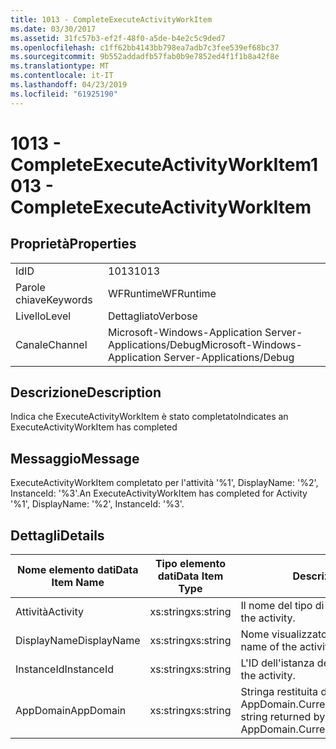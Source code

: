 ```yaml
---
title: 1013 - CompleteExecuteActivityWorkItem
ms.date: 03/30/2017
ms.assetid: 31fc57b3-ef2f-48f0-a5de-b4e2c5c9ded7
ms.openlocfilehash: c1ff62bb4143bb798ea7adb7c3fee539ef68bc37
ms.sourcegitcommit: 9b552addadfb57fab0b9e7852ed4f1f1b8a42f8e
ms.translationtype: MT
ms.contentlocale: it-IT
ms.lasthandoff: 04/23/2019
ms.locfileid: "61925190"
---
```

# <a name="1013---completeexecuteactivityworkitem"></a><span data-ttu-id="a9901-102">1013 - CompleteExecuteActivityWorkItem</span><span class="sxs-lookup"><span data-stu-id="a9901-102">1013 - CompleteExecuteActivityWorkItem</span></span>
## <a name="properties"></a><span data-ttu-id="a9901-103">Proprietà</span><span class="sxs-lookup"><span data-stu-id="a9901-103">Properties</span></span>  
  
|||  
|-|-|  
|<span data-ttu-id="a9901-104">Id</span><span class="sxs-lookup"><span data-stu-id="a9901-104">ID</span></span>|<span data-ttu-id="a9901-105">1013</span><span class="sxs-lookup"><span data-stu-id="a9901-105">1013</span></span>|  
|<span data-ttu-id="a9901-106">Parole chiave</span><span class="sxs-lookup"><span data-stu-id="a9901-106">Keywords</span></span>|<span data-ttu-id="a9901-107">WFRuntime</span><span class="sxs-lookup"><span data-stu-id="a9901-107">WFRuntime</span></span>|  
|<span data-ttu-id="a9901-108">Livello</span><span class="sxs-lookup"><span data-stu-id="a9901-108">Level</span></span>|<span data-ttu-id="a9901-109">Dettagliato</span><span class="sxs-lookup"><span data-stu-id="a9901-109">Verbose</span></span>|  
|<span data-ttu-id="a9901-110">Canale</span><span class="sxs-lookup"><span data-stu-id="a9901-110">Channel</span></span>|<span data-ttu-id="a9901-111">Microsoft-Windows-Application Server-Applications/Debug</span><span class="sxs-lookup"><span data-stu-id="a9901-111">Microsoft-Windows-Application Server-Applications/Debug</span></span>|  
  
## <a name="description"></a><span data-ttu-id="a9901-112">Descrizione</span><span class="sxs-lookup"><span data-stu-id="a9901-112">Description</span></span>  
 <span data-ttu-id="a9901-113">Indica che ExecuteActivityWorkItem è stato completato</span><span class="sxs-lookup"><span data-stu-id="a9901-113">Indicates an ExecuteActivityWorkItem has completed</span></span>  
  
## <a name="message"></a><span data-ttu-id="a9901-114">Messaggio</span><span class="sxs-lookup"><span data-stu-id="a9901-114">Message</span></span>  
 <span data-ttu-id="a9901-115">ExecuteActivityWorkItem completato per l'attività '%1', DisplayName: '%2', InstanceId: '%3'.</span><span class="sxs-lookup"><span data-stu-id="a9901-115">An ExecuteActivityWorkItem has completed for Activity '%1', DisplayName: '%2', InstanceId: '%3'.</span></span>  
  
## <a name="details"></a><span data-ttu-id="a9901-116">Dettagli</span><span class="sxs-lookup"><span data-stu-id="a9901-116">Details</span></span>  
  
|<span data-ttu-id="a9901-117">Nome elemento dati</span><span class="sxs-lookup"><span data-stu-id="a9901-117">Data Item Name</span></span>|<span data-ttu-id="a9901-118">Tipo elemento dati</span><span class="sxs-lookup"><span data-stu-id="a9901-118">Data Item Type</span></span>|<span data-ttu-id="a9901-119">Descrizione</span><span class="sxs-lookup"><span data-stu-id="a9901-119">Description</span></span>|  
|--------------------|--------------------|-----------------|  
|<span data-ttu-id="a9901-120">Attività</span><span class="sxs-lookup"><span data-stu-id="a9901-120">Activity</span></span>|<span data-ttu-id="a9901-121">xs:string</span><span class="sxs-lookup"><span data-stu-id="a9901-121">xs:string</span></span>|<span data-ttu-id="a9901-122">Il nome del tipo di attività.</span><span class="sxs-lookup"><span data-stu-id="a9901-122">The type name of the activity.</span></span>|  
|<span data-ttu-id="a9901-123">DisplayName</span><span class="sxs-lookup"><span data-stu-id="a9901-123">DisplayName</span></span>|<span data-ttu-id="a9901-124">xs:string</span><span class="sxs-lookup"><span data-stu-id="a9901-124">xs:string</span></span>|<span data-ttu-id="a9901-125">Nome visualizzato dell'attività.</span><span class="sxs-lookup"><span data-stu-id="a9901-125">The display name of the activity.</span></span>|  
|<span data-ttu-id="a9901-126">InstanceId</span><span class="sxs-lookup"><span data-stu-id="a9901-126">InstanceId</span></span>|<span data-ttu-id="a9901-127">xs:string</span><span class="sxs-lookup"><span data-stu-id="a9901-127">xs:string</span></span>|<span data-ttu-id="a9901-128">L'ID dell'istanza dell'attività.</span><span class="sxs-lookup"><span data-stu-id="a9901-128">The instance id of the activity.</span></span>|  
|<span data-ttu-id="a9901-129">AppDomain</span><span class="sxs-lookup"><span data-stu-id="a9901-129">AppDomain</span></span>|<span data-ttu-id="a9901-130">xs:string</span><span class="sxs-lookup"><span data-stu-id="a9901-130">xs:string</span></span>|<span data-ttu-id="a9901-131">Stringa restituita da AppDomain.CurrentDomain.FriendlyName.</span><span class="sxs-lookup"><span data-stu-id="a9901-131">The string returned by AppDomain.CurrentDomain.FriendlyName.</span></span>|
